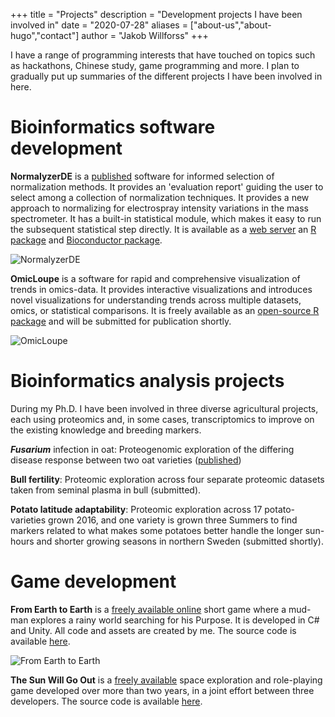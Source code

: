 +++
title = "Projects"
description = "Development projects I have been involved in"
date = "2020-07-28"
aliases = ["about-us","about-hugo","contact"]
author = "Jakob Willforss"
+++

I have a range of programming interests that have touched on topics such as hackathons, Chinese study, game programming and more. I plan to gradually put up summaries of the different projects I have been involved in here.

# Bioinformatics software development

**NormalyzerDE** is a [published](https://pubs.acs.org/doi/10.1021/acs.jproteome.8b00523) software for informed selection of normalization methods. It provides an 'evaluation report' guiding the user to select among a collection of normalization techniques. It provides a new approach to normalizing for electrospray intensity variations in the mass spectrometer. It has a built-in statistical module, which makes it easy to run the subsequent statistical step directly. It is available as a [web server](http://quantitativeproteomics.org/normalyzerde) an [R package](https://github.com/ComputationalProteomics/NormalyzerDE) and [Bioconductor package](https://bioconductor.org/packages/release/bioc/html/NormalyzerDE.html).

![NormalyzerDE](/./projects_files/pr-2018-00523w_0007.jpeg)

**OmicLoupe** is a software for rapid and comprehensive visualization of trends in omics-data. It provides interactive visualizations and introduces novel visualizations for understanding trends across multiple datasets, omics, or statistical comparisons. It is freely available as an [open-source R package](https://github.com/ComputationalProteomics/OmicLoupe) and will be submitted for publication shortly.

![OmicLoupe](/./projects_files/overview_visualization.png)

# Bioinformatics analysis projects

During my Ph.D. I have been involved in three diverse agricultural projects, each using proteomics and, in some cases, transcriptomics to improve on the existing knowledge and breeding markers.

***Fusarium*** infection in oat: Proteogenomic exploration of the differing disease response between two oat varieties ([published](https://pubmed.ncbi.nlm.nih.gov/32061841/))

**Bull fertility**: Proteomic exploration across four separate proteomic datasets taken from seminal plasma in bull (submitted).

**Potato latitude adaptability**: Proteomic exploration across 17 potato-varieties grown 2016, and one variety is grown three Summers to find markers related to what makes some potatoes better handle the longer sun-hours and shorter growing seasons in northern Sweden (submitted shortly).

# Game development

**From Earth to Earth** is a [freely available online](https://jakob37.itch.io/from-earth-to-earth-beta) short game where a mud-man explores a rainy world searching for his Purpose. It is developed in C# and Unity. All code and assets are created by me. The source code is available [here](https://github.com/Jakob37/FromEarthToEarth).

![From Earth to Earth](/./projects_files/8CpHaL.png)

**The Sun Will Go Out** is a [freely available](http://www.linkpact.com/games/tswgo/index.html) space exploration and role-playing game developed over more than two years, in a joint effort between three developers. The source code is available [here](https://github.com/LinkPact/The-Sun-Will-Go-Out).